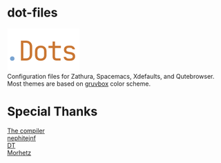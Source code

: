 # dot-files
![dots](https://github.com/DioptricDesign/dot-files/blob/main/dotfile.png)\
Configuration files for Zathura, Spacemacs, Xdefaults, and Qutebrowser. Most themes are based on [gruvbox](https://github.com/morhetz/gruvbox) color scheme.
# Special Thanks 
[The compiler](https://github.com/The-Compiler)\
[nephitejnf](https://gist.github.com/nephitejnf)\
[DT](https://gitlab.com/dwt1)\
[Morhetz](https://github.com/morhetz)
